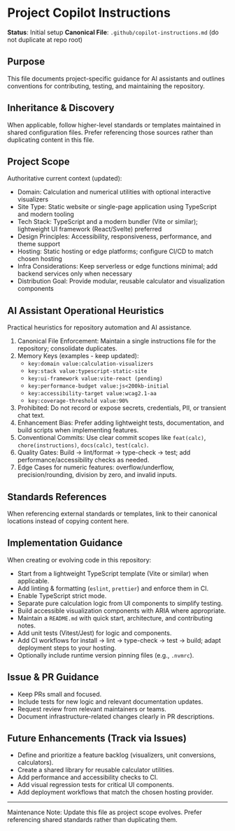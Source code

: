 # Project Copilot Instructions

**Status**: Initial setup
**Canonical File**: `.github/copilot-instructions.md` (do not duplicate at repo root)

## Purpose
This file documents project-specific guidance for AI assistants and outlines conventions for contributing, testing, and maintaining the repository.

## Inheritance & Discovery
When applicable, follow higher-level standards or templates maintained in shared configuration files. Prefer referencing those sources rather than duplicating content in this file.

## Project Scope
Authoritative current context (updated):
- Domain: Calculation and numerical utilities with optional interactive visualizers
- Site Type: Static website or single-page application using TypeScript and modern tooling
- Tech Stack: TypeScript and a modern bundler (Vite or similar); lightweight UI framework (React/Svelte) preferred
- Design Principles: Accessibility, responsiveness, performance, and theme support
- Hosting: Static hosting or edge platforms; configure CI/CD to match chosen hosting
- Infra Considerations: Keep serverless or edge functions minimal; add backend services only when necessary
- Distribution Goal: Provide modular, reusable calculator and visualization components

## AI Assistant Operational Heuristics
Practical heuristics for repository automation and AI assistance.
1. Canonical File Enforcement: Maintain a single instructions file for the repository; consolidate duplicates.
2. Memory Keys (examples - keep updated):
   - `key:domain value:calculation-visualizers`
   - `key:stack value:typescript-static-site`
   - `key:ui-framework value:vite-react (pending)`
   - `key:performance-budget value:js<200kb-initial`
   - `key:accessibility-target value:wcag2.1-aa`
   - `key:coverage-threshold value:90%`
3. Prohibited: Do not record or expose secrets, credentials, PII, or transient chat text.
4. Enhancement Bias: Prefer adding lightweight tests, documentation, and build scripts when implementing features.
5. Conventional Commits: Use clear commit scopes like `feat(calc)`, `chore(instructions)`, `docs(calc)`, `test(calc)`.
6. Quality Gates: Build → lint/format → type-check → test; add performance/accessibility checks as needed.
7. Edge Cases for numeric features: overflow/underflow, precision/rounding, division by zero, and invalid inputs.

## Standards References
When referencing external standards or templates, link to their canonical locations instead of copying content here.

## Implementation Guidance
When creating or evolving code in this repository:
- Start from a lightweight TypeScript template (Vite or similar) when applicable.
- Add linting & formatting (`eslint`, `prettier`) and enforce them in CI.
- Enable TypeScript strict mode.
- Separate pure calculation logic from UI components to simplify testing.
- Build accessible visualization components with ARIA where appropriate.
- Maintain a `README.md` with quick start, architecture, and contributing notes.
- Add unit tests (Vitest/Jest) for logic and components.
- Add CI workflows for install → lint → type-check → test → build; adapt deployment steps to your hosting.
- Optionally include runtime version pinning files (e.g., `.nvmrc`).

## Issue & PR Guidance
- Keep PRs small and focused.
- Include tests for new logic and relevant documentation updates.
- Request review from relevant maintainers or teams.
- Document infrastructure-related changes clearly in PR descriptions.

## Future Enhancements (Track via Issues)
- Define and prioritize a feature backlog (visualizers, unit conversions, calculators).
- Create a shared library for reusable calculator utilities.
- Add performance and accessibility checks to CI.
- Add visual regression tests for critical UI components.
- Add deployment workflows that match the chosen hosting provider.

---
Maintenance Note: Update this file as project scope evolves. Prefer referencing shared standards rather than duplicating them.

